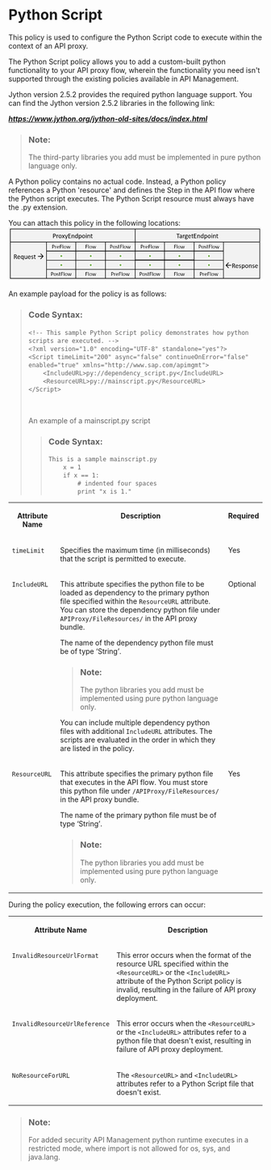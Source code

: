 <!-- loio8703aa88c7e14cfcaa2aafdcc5290b59 -->

# Python Script

This policy is used to configure the Python Script code to execute within the context of an API proxy.

The Python Script policy allows you to add a custom-built python functionality to your API proxy flow, wherein the functionality you need isn't supported through the existing policies available in API Management.

Jython version 2.5.2 provides the required python language support. You can find the Jython version 2.5.2 libraries in the following link:

***https://www.jython.org/jython-old-sites/docs/index.html***

> ### Note:  
> The third-party libraries you add must be implemented in pure python language only.

A Python policy contains no actual code. Instead, a Python policy references a Python 'resource' and defines the Step in the API flow where the Python script executes. The Python Script resource must always have the .py extension.

You can attach this policy in the following locations: ![](images/Flow_policy_116062b.png) 

An example payload for the policy is as follows:

> ### Code Syntax:  
> ```
> <!-- This sample Python Script policy demonstrates how python scripts are executed. -->
> <?xml version="1.0" encoding="UTF-8" standalone="yes"?>
> <Script timeLimit="200" async="false" continueOnError="false" enabled="true" xmlns="http://www.sap.com/apimgmt">
>     <IncludeURL>py://dependency_script.py</IncludeURL>
>     <ResourceURL>py://mainscript.py</ResourceURL>
> </Script>
> 
> 
> 
> ```
> 
> An example of a mainscript.py script
> 
> > ### Code Syntax:  
> > ```
> > This is a sample mainscript.py
> > 	x = 1
> > 	if x == 1:
> >  		# indented four spaces
> >     	print "x is 1."
> > ```


<table>
<tr>
<th valign="top">

**Attribute Name**



</th>
<th valign="top">

**Description**



</th>
<th valign="top">

Required



</th>
</tr>
<tr>
<td valign="top">

`timeLimit`



</td>
<td valign="top">

Specifies the maximum time \(in milliseconds\) that the script is permitted to execute.



</td>
<td valign="top">

Yes



</td>
</tr>
<tr>
<td valign="top">

`IncludeURL`



</td>
<td valign="top">

This attribute specifies the python file to be loaded as dependency to the primary python file specified within the `ResourceURL` attribute. You can store the dependency python file under `APIProxy/FileResources/` in the API proxy bundle.

The name of the dependency python file must be of type ‘String’.

> ### Note:  
> The python libraries you add must be implemented using pure python language only.

You can include multiple dependency python files with additional `IncludeURL` attributes. The scripts are evaluated in the order in which they are listed in the policy.



</td>
<td valign="top">

Optional



</td>
</tr>
<tr>
<td valign="top">

`ResourceURL`



</td>
<td valign="top">

This attribute specifies the primary python file that executes in the API flow. You must store this python file under `/APIProxy/FileResources/` in the API proxy bundle.

The name of the primary python file must be of type ‘String’.

> ### Note:  
> The python libraries you add must be implemented using pure python language only.



</td>
<td valign="top">

Yes



</td>
</tr>
</table>

During the policy execution, the following errors can occur:


<table>
<tr>
<th valign="top">

**Attribute Name**



</th>
<th valign="top">

**Description**



</th>
</tr>
<tr>
<td valign="top">

`InvalidResourceUrlFormat`



</td>
<td valign="top">

This error occurs when the format of the resource URL specified within the `<ResourceURL>` or the `<IncludeURL>` attribute of the Python Script policy is invalid, resulting in the failure of API proxy deployment.



</td>
</tr>
<tr>
<td valign="top">

`InvalidResourceUrlReference`



</td>
<td valign="top">

This error occurs when the `<ResourceURL>` or the `<IncludeURL>` attributes refer to a python file that doesn't exist, resulting in failure of API proxy deployment.



</td>
</tr>
<tr>
<td valign="top">

`NoResourceForURL`



</td>
<td valign="top">

The `<ResourceURL>` and `<IncludeURL>` attributes refer to a Python Script file that doesn't exist.



</td>
</tr>
</table>

> ### Note:  
> For added security API Management python runtime executes in a restricted mode, where import is not allowed for os, sys, and java.lang.

